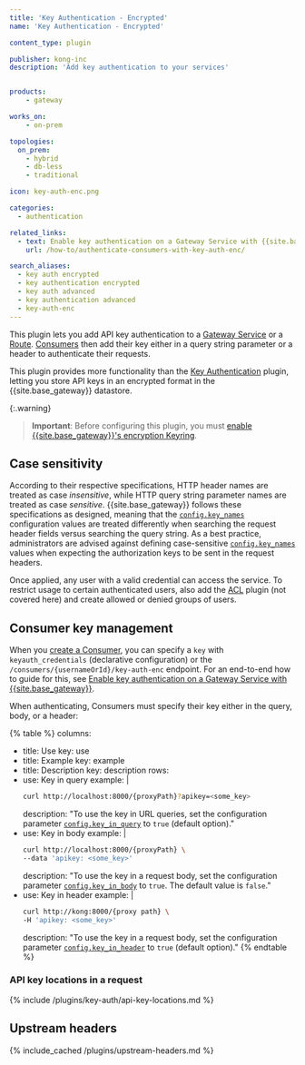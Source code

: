 ```yaml
---
title: 'Key Authentication - Encrypted'
name: 'Key Authentication - Encrypted'

content_type: plugin

publisher: kong-inc
description: 'Add key authentication to your services'


products:
    - gateway

works_on:
    - on-prem

topologies:
  on_prem:
    - hybrid
    - db-less
    - traditional

icon: key-auth-enc.png

categories:
  - authentication

related_links:
  - text: Enable key authentication on a Gateway Service with {{site.base_gateway}}
    url: /how-to/authenticate-consumers-with-key-auth-enc/

search_aliases:
  - key auth encrypted
  - key authentication encrypted
  - key auth advanced
  - key authentication advanced
  - key-auth-enc
---
```


This plugin lets you add API key authentication to a [Gateway Service](/gateway/entities/service/) or a [Route](/gateway/entities/route/).
[Consumers](/gateway/entities/consumer/) then add their key either in a query string parameter or a
header to authenticate their requests. 

This plugin provides more functionality than the 
[Key Authentication](/hub/kong-inc/key-auth/) plugin, 
letting you store API keys in an encrypted format in the {{site.base_gateway}} datastore.

{:.warning}
> **Important**: Before configuring this plugin, you must [enable {{site.base_gateway}}'s encryption Keyring](/gateway/keyring/#enable-keyring). 

## Case sensitivity

According to their respective specifications, HTTP header names are treated as
case _insensitive_, while HTTP query string parameter names are treated as case _sensitive_.
{{site.base_gateway}} follows these specifications as designed, meaning that the [`config.key_names`](/plugins/key-auth-enc/reference/#schema--config-key-names)
configuration values are treated differently when searching the request header fields versus
searching the query string. As a best practice, administrators are advised against defining
case-sensitive [`config.key_names`](/plugins/key-auth-enc/reference/#schema--config-key-names) values when expecting the authorization keys to be sent in the request headers.

Once applied, any user with a valid credential can access the service.
To restrict usage to certain authenticated users, also add the
[ACL](/plugins/acl/) plugin (not covered here) and create allowed or
denied groups of users.

## Consumer key management

When you [create a Consumer](/gateway/entities/consumer/#set-up-a-consumer), you can specify a `key` with `keyauth_credentials` (declarative configuration) or the `/consumers/{usernameOrId}/key-auth-enc` endpoint. For an end-to-end how to guide for this, see [Enable key authentication on a Gateway Service with {{site.base_gateway}}](/how-to/authenticate-consumers-with-key-auth-enc/).

When authenticating, Consumers must specify their key either in the query, body, or a header:

{% table %}
columns:
  - title: Use
    key: use
  - title: Example
    key: example
  - title: Description
    key: description
rows:
  - use: Key in query
    example: |
      ```bash
      curl http://localhost:8000/{proxyPath}?apikey=<some_key>
      ```
    description: "To use the key in URL queries, set the configuration parameter [`config.key_in_query`](/plugins/key-auth-enc/reference/#schema--config-key-in-query) to `true` (default option)."
  - use: Key in body
    example: |
      ```bash
      curl http://localhost:8000/{proxyPath} \
      --data 'apikey: <some_key>'
      ```
    description: "To use the key in a request body, set the configuration parameter [`config.key_in_body`](/plugins/key-auth-enc/reference/#schema--config-key-in-body) to `true`. The default value is `false`."
  - use: Key in header
    example: |
      ```bash
      curl http://kong:8000/{proxy path} \
      -H 'apikey: <some_key>'
      ```
    description: "To use the key in a request body, set the configuration parameter [`config.key_in_header`](/plugins/key-auth-enc/reference/#schema--config-key-in-header) to `true` (default option)."
{% endtable %}

### API key locations in a request

{% include /plugins/key-auth/api-key-locations.md %}

## Upstream headers

{% include_cached /plugins/upstream-headers.md %}


